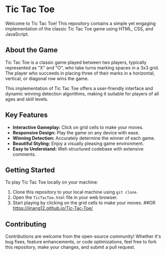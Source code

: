 # Tic Tac Toe

Welcome to Tic Tac Toe! This repository contains a simple yet engaging implementation of the classic Tic Tac Toe game using HTML, CSS, and JavaScript.

## About the Game

Tic Tac Toe is a classic game played between two players, typically represented as "X" and "O", who take turns marking spaces in a 3x3 grid. The player who succeeds in placing three of their marks in a horizontal, vertical, or diagonal row wins the game.

This implementation of Tic Tac Toe offers a user-friendly interface and dynamic winning detection algorithms, making it suitable for players of all ages and skill levels.

## Key Features

- **Interactive Gameplay:** Click on grid cells to make your moves.
- **Responsive Design:** Play the game on any device with ease.
- **Winning Detection:** Accurately determine the winner of each game.
- **Beautiful Styling:** Enjoy a visually pleasing game environment.
- **Easy to Understand:** Well-structured codebase with extensive comments.


## Getting Started

To play Tic Tac Toe locally on your machine:

1. Clone this repository to your local machine using `git clone`.
2. Open the `TicTacToe.html` file in your web browser.
3. Start playing by clicking on the grid cells to make your moves.
                    ##OR
   https://jinang12.github.io/Tic-Tac-Toe/

## Contributing

Contributions are welcome from the open-source community! Whether it's bug fixes, feature enhancements, or code optimizations, feel free to fork this repository, make your changes, and submit a pull request.
